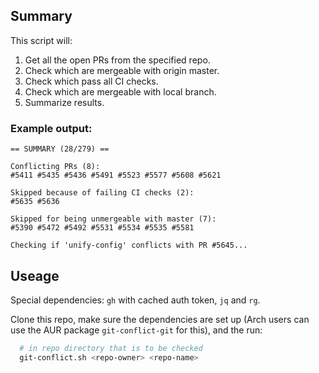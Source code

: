 ## Summary

This script will:

1) Get all the open PRs from the specified repo.
2) Check which are mergeable with origin master.
3) Check which pass all CI checks.
4) Check which are mergeable with local branch.
5) Summarize results.

### Example output:

```
== SUMMARY (28/279) ==

Conflicting PRs (8): 
#5411 #5435 #5436 #5491 #5523 #5577 #5608 #5621

Skipped because of failing CI checks (2):
#5635 #5636

Skipped for being unmergeable with master (7): 
#5390 #5472 #5492 #5531 #5534 #5535 #5581

Checking if 'unify-config' conflicts with PR #5645...
```

## Useage 

Special dependencies: `gh` with cached auth token, `jq` and `rg`. 

Clone this repo, make sure the dependencies are set up (Arch users can use the AUR package `git-conflict-git` for this), and the run:

```bash
  # in repo directory that is to be checked
  git-conflict.sh <repo-owner> <repo-name>
```
